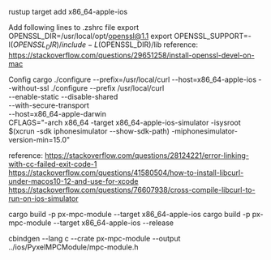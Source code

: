 rustup target add x86_64-apple-ios

Add following lines to .zshrc file
export OPENSSL_DIR=/usr/local/opt/openssl@1.1
export OPENSSL_SUPPORT=-I$(OPENSSL_DIR)/include -L$(OPENSSL_DIR)/lib
reference: https://stackoverflow.com/questions/29651258/install-openssl-devel-on-mac

Config cargo
./configure --prefix=/usr/local/curl --host=x86_64-apple-ios --without-ssl
./configure --prefix /usr/local/curl \
   --enable-static --disable-shared \
   --with-secure-transport \
   --host=x86_64-apple-darwin \
   CFLAGS="-arch x86_64 -target x86_64-apple-ios-simulator -isysroot $(xcrun -sdk iphonesimulator --show-sdk-path) -miphonesimulator-version-min=15.0"

reference:
https://stackoverflow.com/questions/28124221/error-linking-with-cc-failed-exit-code-1
https://stackoverflow.com/questions/41580504/how-to-install-libcurl-under-macos10-12-and-use-for-xcode
https://stackoverflow.com/questions/76607938/cross-compile-libcurl-to-run-on-ios-simulator



cargo build -p px-mpc-module --target x86_64-apple-ios
cargo build -p px-mpc-module --target x86_64-apple-ios --release

cbindgen --lang c --crate px-mpc-module --output ../ios/PyxelMPCModule/mpc-module.h

